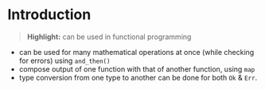 # Introduction
> __Highlight:__ can be used in functional programming

* can be used for many mathematical operations at once (while checking for errors) using `and_then()`
* compose output of one function with that of another function, using `map`
* type conversion from one type to another can be done for both `Ok` & `Err`.
